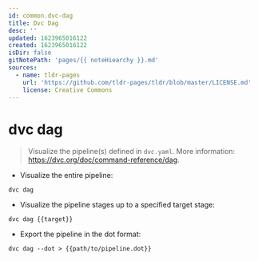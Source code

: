 ```yaml
---
id: common.dvc-dag
title: Dvc Dag
desc: ''
updated: 1623965016122
created: 1623965016122
isDir: false
gitNotePath: 'pages/{{ noteHiearchy }}.md'
sources:
  - name: tldr-pages
    url: 'https://github.com/tldr-pages/tldr/blob/master/LICENSE.md'
    license: Creative Commons
---
```

# dvc dag

> Visualize the pipeline(s) defined in `dvc.yaml`.
> More information: <https://dvc.org/doc/command-reference/dag>.

- Visualize the entire pipeline:

`dvc dag`

- Visualize the pipeline stages up to a specified target stage:

`dvc dag {{target}}`

- Export the pipeline in the dot format:

`dvc dag --dot > {{path/to/pipeline.dot}}`

